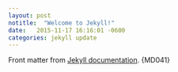 ```yaml
---
layout: post
notitle:  "Welcome to Jekyll!"
date:   2015-11-17 16:16:01 -0600
categories: jekyll update
---
```

Front matter from [Jekyll documentation](https://jekyllrb.com/docs/posts/#a-typical-post). {MD041}

<!-- markdownlint-configure-file {
  "MD013": false
} -->
